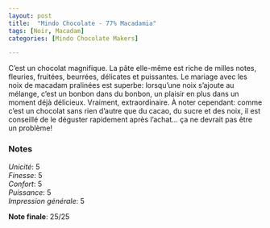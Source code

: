 ```yaml
---
layout: post
title:  "Mindo Chocolate - 77% Macadamia"
tags: [Noir, Macadam] 
categories: [Mindo Chocolate Makers]

---
```



C’est un chocolat magnifique. La pâte elle-même est riche de milles notes, fleuries, fruitées, beurrées, délicates et puissantes. Le mariage avec les noix de macadam pralinées est superbe: lorsqu’une noix s’ajoute au mélange, c’est un bonbon dans du bonbon, un plaisir en plus dans un moment déjà délicieux.
Vraiment, extraordinaire.
À noter cependant: comme c’est un chocolat sans rien d’autre que du cacao, du sucre et des noix, il est conseillé de le déguster rapidement après l’achat… ça ne devrait pas être un problème!

### Notes

_Unicité_: 5  
_Finesse_: 5  
_Confort_: 5  
_Puissance_: 5  
_Impression générale_: 5

**Note finale**: 25/25